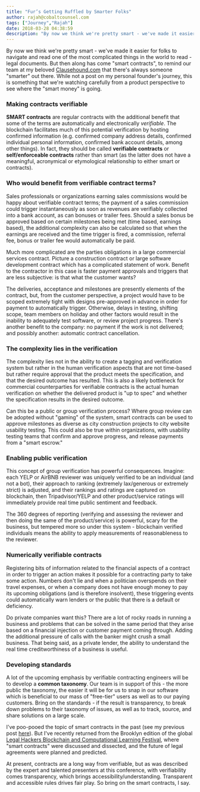 ```yaml
---
title: "Fur’s Getting Ruffled by Smarter Folks"
author: rajah@cobaltcounsel.com
tags: ["Journey","Rajah"]
date: 2018-03-28 04:38:59
description: "By now we think we're pretty smart - we've made it easier for folks to navigate and read one of the most complicated things in the world to read - legal documents.  But then along has come 'smart contracts', to remind our team at my beloved Clausehound.com that there's always someone smarter out there."
---
```




By now we think we're pretty smart - we've made it easier for folks to navigate and read one of the most complicated things in the world to read - legal documents.  But then along has come "smart contracts", to remind our team at my beloved [Clausehound.com](https://about.clausehound.com/) that there's always someone "smarter" out there.  While not a post on my personal founder's journey, this is something that we're watching carefully from a product perspective to see where the "smart money" is going.

 

### Making contracts verifiable

 

**SMART contracts** are regular contracts with the additional benefit that some of the terms are automatically and electronically *verifiable*.  The blockchain facilitates much of this potential verification by hosting confirmed information (e.g. confirmed company address details, confirmed individual personal information, confirmed bank account details, among other things).  In fact, they should be called **verifiable contracts** or **self/enforceable contracts** rather than smart (as the latter does not have a meaningful, acronymical or etymological relationship to either smart or contracts).

### Who would benefit from verifiable contract terms?

 

Sales professionals or organizations earning sales commissions would be happy about verifiable contract terms; the payment of a sales commission could trigger instantaneously as soon as revenues are verifiably collected into a bank account, as can bonuses or trailer fees.  Should a sales bonus be approved based on certain milestones being met (time based, earnings based), the additional complexity can also be calculated so that when the earnings are received and the time trigger is fired, a commission, referral fee, bonus or trailer fee would automatically be paid.

 

Much more complicated are the parties obligations in a large commercial services contract.  Picture a construction contract or large software development contract which has a complicated statement of work.  Benefit to the contractor in this case is faster payment approvals and triggers that are less subjective: is that what the customer wants?  

The deliveries, acceptance and milestones are presently elements of the contract, but, from the customer perspective, a project would have to be scoped extremely tight with designs pre-approved in advance in order for payment to automatically trigger.  Otherwise, delays in testing, shifting scope, team members on holiday and other factors would result in the inability to adequately test software, or review project progress.  There's another benefit to the company: no payment if the work is not delivered; and possibly another: automatic contract cancellation.

 

### The complexity lies in the verification

 

The complexity lies not in the ability to create a tagging and verification system but rather in the human verification aspects that are not time-based but rather require approval that the product meets the specification, and that the desired outcome has resulted.  This is also a likely bottleneck for commercial counterparties for verifiable contracts is the actual human verification on whether the delivered product is "up to spec" and whether the specification results in the desired outcome.  

Can this be a public or group verification process?  Where group review can be adopted without "gaming" of the system, smart contracts can be used to approve milestones as diverse as city construction projects to city website usability testing.  This could also be true within organizations, with usability testing teams that confirm and approve progress, and release payments from a "smart escrow."

 

### Enabling public verification

 

This concept of group verification has powerful consequences.  Imagine: each YELP or AirBNB reviewer was uniquely verified to be an individual (and not a bot), their approach to ranking (extremely lax/generous or extremely strict) is adjusted, and their rankings and ratings are captured on blockchain, then Tripadvisor/YELP and other product/service ratings will immediately provide real time public sentiment and feedback.  

The 360 degrees of reporting (verifying and assessing the reviewer and then doing the same of the product/service) is powerful, scary for the business, but tempered more so under this system - blockchain verified individuals means the ability to apply measurements of reasonableness to the reviewer.

 

### Numerically verifiable contracts

 

Registering bits of information related to the financial aspects of a contract in order to trigger an action makes it possible for a contracting party to take some action.  Numbers don't lie and when a politician overspends on their travel expenses, or when a company does not have enough money to pay its upcoming obligations (and is therefore insolvent), these triggering events could automatically warn lenders or the public that there is a default or deficiency.

 

Do private companies want this?  There are a lot of rocky roads in running a business and problems that can be solved in the same period that they arise based on a financial injection or customer payment coming through.  Adding the additional pressure of calls with the banker might crush a small business.  That being said, as a private lender, the ability to understand the real time creditworthiness of a business is useful.

 

### Developing standards

 

A lot of the upcoming emphasis by verifiable contracting engineers will be to develop a **common taxonomy**.  Our team is in support of this - the more public the taxonomy, the easier it will be for us to snap in our software which is beneficial to our mass of "free-tier" users as well as to our paying customers.  Bring on the standards - if the result is transparency, to break down problems to their taxonomy of issues, as well as to track, source, and share solutions on a large scale.

 

I've poo-pooed the topic of smart contracts in the past (see my previous post [here](../trends-on-the-horizon-five-drivers-transforming-the-legal-industry-2/)).  But I've recently returned from the Brooklyn edition of the global [Legal Hackers Blockchain and Computational Learning Festival](https://legalhackers.org/clbfest2018/), where "smart contracts" were discussed and dissected, and the future of legal agreements were planned and predicted.  

At present, contracts are a long way from verifiable, but as was described by the expert and talented presenters at this conference, with verifiability comes transparency, which brings accessibility/understanding.  Transparent and accessible rules drives fair play.  So bring on the smart contracts, I say.

